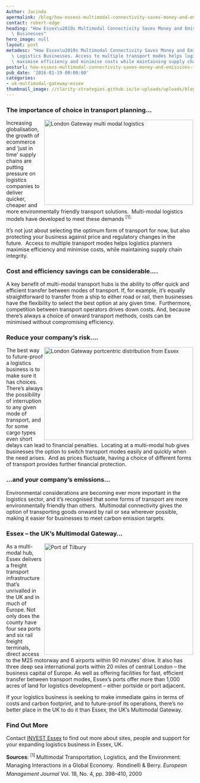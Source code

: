 ```yaml
---
Author: Jacinda
apermalink: /blog/how-essexs-multimodal-connectivity-saves-money-and-emissions-for-logistics-businesses
contact: robert-edge
heading: "How Essex\u2019s Multimodal Connectivity Saves Money and Emissions for Logistics\
  \ Businesses"
hero_image: null
layout: post
metadesc: "How Essex\u2019s Multimodal Connectivity Saves Money and Emissions for\
  \ Logistics Businesses. Access to multiple transport modes helps logistics planners\
  \ maximise efficiency and minimise costs while maintaining supply chain integrity."
posturl: how-essexs-multimodal-connectivity-saves-money-and-emissions-for-logistics-businesses
pub_date: '2016-01-19 00:00:00'
categories:
- uk-multimodal-gateway-essex
thumbnail_image: //clarity-strategies.github.io/ie-uploads/uploads/blog/London-Gateway_mini.jpg
---
```


<h3>The importance of choice in transport planning…</h3><p><img alt='London Gateway multi modal logistics' src='//clarity-strategies.github.io/ie-uploads/uploads/blog/maxresdefault-1_700.jpg' style='width: 400px; margin-left: 2px; margin-right: 2px; float: right; height: 229px;'/>Increasing globalisation, the growth of ecommerce and ‘just in time’ supply chains are putting pressure on logistics companies to deliver quicker, cheaper and more environmentally friendly transport solutions.  Multi-modal logistics models have developed to meet these demands <sup>[1]. </sup> </p><p>It’s not just about selecting the optimum form of transport for now, but also protecting your business against price and regulatory changes in the future.  Access to multiple transport modes helps logistics planners maximise efficiency and minimise costs, while maintaining supply chain integrity.</p><h3>Cost and efficiency savings can be considerable….</h3><p>A key benefit of multi-modal transport hubs is the ability to offer quick and efficient transfer between modes of transport. If, for example, it’s equally straightforward to transfer from a ship to either road or rail, then businesses have the flexibility to select the best option at any given time.  Furthermore, competition between transport operators drives down costs. And, because there’s always a choice of onward transport methods, costs can be minimised without compromising efficiency. </p><h3>Reduce your company’s risk….</h3><p><img alt='London Gateway portcentric distribution from Essex' src='//clarity-strategies.github.io/ie-uploads/uploads/blog/Ldn_gateway_rail_terminal_400.jpg' style='width: 400px; height: 250px; margin-left: 2px; margin-right: 2px; float: right;'/>The best way to future-proof a logistics business is to make sure it has choices.  There’s always the possibility of interruption to any given mode of transport, and for some cargo types even short delays can lead to financial penalties.  Locating at a multi-modal hub gives businesses the option to switch transport modes easily and quickly when the need arises.  And as prices fluctuate, having a choice of different forms of transport provides further financial protection.</p><h3>…and your company’s emissions…</h3><p>Environmental considerations are becoming ever more important in the logistics sector, and it’s recognised that some forms of transport are more environmentally friendly than others.  Multimodal connectivity gives the option of transporting goods onward by rail or sea wherever possible, making it easier for businesses to meet carbon emission targets. </p><h3>Essex – the UK’s Multimodal Gateway…</h3><p><img alt='Port of Tilbury' src='//clarity-strategies.github.io/ie-uploads/uploads/blog/Tilbury_container_ship_400.jpg' style='width: 400px; height: 300px; margin-left: 2px; margin-right: 2px; float: right;'/>As a multi-modal hub, Essex delivers a freight transport infrastructure that’s unrivalled in the UK and in much of Europe. Not only does the county have four sea ports and six rail freight terminals, direct access to the M25 motorway and 6 airports within 90 minutes’ drive. It also has three deep sea international ports within 20 miles of central London – the business capital of Europe. As well as offering facilities for fast, efficient transfer between transport modes, Essex’s ports offer more than 1,000 acres of land for logistics development – either portside or port adjacent.</p><p>If your logistics business is seeking to make immediate gains in terms of costs and carbon footprint, and to future-proof its operations, there’s no better place in the UK to do it than Essex, the UK’s Multimodal Gateway.</p><h3>Find Out More</h3><p>Contact <a href='../index.html' target='_blank'>INVEST Essex</a><strong> </strong>to find out more about sites, people and support for your expanding logistics business in Essex, UK.</p><p><span style='line-height: 1.6;'><strong>Sources</strong>: </span><sup>[1] </sup><span style='line-height: 1.6;'>Multimodal Transportation, Logistics, and the Environment: Managing Interactions in a Global Economy.  Rondinelli &amp; Berry. </span><em style='line-height: 1.6;'>European Management Journal </em><span style='line-height: 1.6;'>Vol. 18, No. 4, pp. 398–410, 2000</span></p>